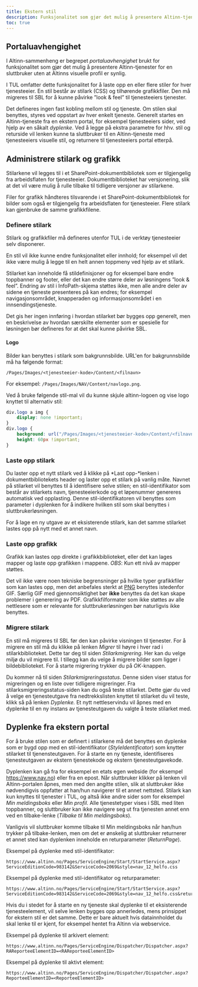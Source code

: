 ```yaml
---
title: Ekstern stil
description: Funksjonalitet som gjør det mulig å presentere Altinn-tjenester uten at Altinns visuelle profil er synlig.
toc: true
---
```


## Portaluavhengighet

I Altinn-sammenheng er begrepet *portaluavhengighet* brukt for funksjonalitet som gjør det mulig å presentere Altinn-tjenester for en
sluttbruker uten at Altinns visuelle profil er synlig.

I TUL omfatter dette funksjonalitet for å laste opp en eller flere stiler for hver tjenesteeier. En stil består av stilark (CSS) og
tilhørende grafikkfiler. Den må migreres til SBL for å kunne påvirke ”look & feel” til tjenesteeiers tjenester.

Det defineres ingen fast kobling mellom stil og tjeneste. Om stilen skal benyttes, styres ved oppstart av hver enkelt tjeneste. Generelt
startes en Altinn-tjeneste fra en ekstern portal, for eksempel tjenesteeiers sider, ved hjelp av en såkalt *dyplenke*. Ved å legge på ekstra
parametre for hhv. stil og returside vil lenken kunne ta sluttbruker til en Altinn-tjeneste med tjenesteeiers visuelle stil, og returnere
til tjenesteeiers portal etterpå.

## Administrere stilark og grafikk

Stilarkene vil legges til i et SharePoint-dokumentbibliotek som er tilgjengelig fra arbeidsflaten for tjenesteeier. Dokumentbiblioteket har
versjonering, slik at det vil være mulig å rulle tilbake til tidligere versjoner av stilarkene.

Filer for grafikk håndteres tilsvarende i et SharePoint-dokumentbibliotek for bilder som også er tilgjengelig fra arbeidsflaten for
tjenesteeier. Flere stilark kan gjenbruke de samme grafikkfilene.

### Definere stilark

Stilark og grafikkfiler må defineres utenfor TUL i de verktøy tjenesteeier selv disponerer.

En stil vil ikke kunne endre funksjonalitet eller innhold; for eksempel vil det ikke være mulig å legge til en helt annen toppmeny ved hjelp
av et stilark.

Stilarket kan inneholde få stildefinisjoner og for eksempel bare endre toppbanner og footer, eller det kan endre større deler av løsningens
”look & feel”. Endring av stil i InfoPath-skjema støttes ikke, men alle andre deler av sidene en tjeneste presenteres på kan endres; for
eksempel navigasjonsområdet, knapperaden og informasjonsområdet i en innsendings­tjeneste.

Det gis her ingen innføring i hvordan stilarket bør bygges opp generelt, men en beskrivelse av hvordan særskilte elementer som er spesielle
for løsningen bør defineres for at det skal kunne påvirke SBL.

#### Logo

Bilder kan benyttes i stilark som bakgrunnsbilde. URL'en for bakgrunnsbilde må ha følgende format:

```
/Pages/Images/<tjenesteeier-kode>/Content/<filnavn>
```
For eksempel: `/Pages/Images/NAV/Content/navlogo.png`.

Ved å bruke følgende stil-mal vil du kunne skjule altinn-logoen og vise logo knyttet til alternativ stil:

```css
div.logo a img {
    display: none !important;
}
div.logo {
    background: url("/Pages/Images/<tjenesteeier-kode>/Content/<filnavn>") no-repeat 5% 50% !important;
    height: 60px !important;
}
```

### Laste opp stilark

Du laster opp et nytt stilark ved å klikke på *Last opp-*lenken i dokumentbibliotekets header og laster opp et stilark på vanlig måte.
Navnet på stilarket vil benyttes til å identifisere selve stilen; en stil-identifikator som består av stilarkets navn, tjenesteeierkode og
et løpenummer genereres automatisk ved opplasting. Denne stil-identifikatoren vil benyttes som parameter i dyplenken for å indikere hvilken
stil som skal benyttes i sluttbrukerløsningen.

For å lage en ny utgave av et eksisterende stilark, kan det samme stilarket lastes opp på nytt med et annet navn.

### Laste opp grafikk

Grafikk kan lastes opp direkte i grafikkbiblioteket, eller det kan lages mapper og laste opp grafikken i mappene. *OBS*: Kun ett nivå av
mapper støttes.

Det vil ikke være noen tekniske begrensninger på hvilke typer grafikkfiler som kan lastes opp, men det anbefales sterkt at
[PNG](http://no.wikipedia.org/wiki/Portable_Network_Graphics) benyttes istedenfor GIF.
Særlig GIF med gjennomsiktighet bør **ikke** benyttes da det kan skape problemer i generering av PDF.
Grafikkfilformater som ikke støttes av alle nettlesere som er relevante for sluttbrukerløsningen bør naturligvis ikke benyttes.

### Migrere stilark

En stil må migreres til SBL før den kan påvirke visningen til tjenester. For å migrere en stil må du klikke på lenken *Migrer* til høyre i
hver rad i stilarkbiblioteket. Dette tar deg til siden *Stilarkmigrering*. Her kan du velge miljø du vil migrere til. I tillegg kan du velge
å migrere bilder som ligger i bildebiblioteket. For å starte migrering trykker du på *OK*-knappen.

Du kommer nå til siden *Stilarkmigreringsstatus*. Denne siden viser status for migreringen og en liste over tidligere migreringer. Fra
stilarksmigreringsstatus-siden kan du også teste stilarket. Dette gjør du ved å velge en tjenesteutgave fra nedtrekkslisten knyttet til
stilarket du vil teste, klikk så på lenken *Dyplenke.* Et nytt nettleservindu vil åpnes med en dyplenke til en ny instans av tjenesteutgaven
du valgte å teste stilarket med.

## Dyplenke fra ekstern portal

For å bruke stilen som er definert i stilarkene må det benyttes en dyplenke som er bygd opp med en stil-identifikator (*StyleIdentificator*)
som knytter stilarket til tjenensteutgaven. For å starte en ny tjeneste, identifiseres tjenesteutgaven av ekstern tjenestekode og ekstern
tjeneste­utgave­kode.

Dyplenken kan gå fra for eksempel en etats egen webside (for eksempel https://www.nav.no) eller fra en epost. Når sluttbruker klikker på lenken
vil Altinn-portalen åpnes, men med den angitte stilen, slik at sluttbruker ikke nødvendigvis oppfatter at han/hun navigerer til et annet
nettsted. Stilark kan kun knyttes til tjenester i TUL, og altså ikke andre sider som for eksempel *Min meldingsboks* eller *Min profil*.
Alle tjenestetyper vises i SBL med liten toppbanner, og sluttbruker kan ikke navigere seg ut fra tjenesten annet enn ved en tilbake-lenke
(*Tilbake til Min meldingsboks*).

Vanligvis vil sluttbruker komme tilbake til Min meldingsboks når han/hun trykker på tilbake-lenken, men om det er ønskelig at sluttbruker
returnerer et annet sted kan dyplenken inneholde en returparameter (*ReturnPage*).

Eksempel på dyplenke med stil-identifikator:
```
https://www.altinn.no/Pages/ServiceEngine/Start/StartService.aspx?ServiceEditionCode=983142&ServiceCode=2069&style=nav_12_helfo.css
```

Eksempel på dyplenke med stil-identifikator og returparameter:
```
https://www.altinn.no/Pages/ServiceEngine/Start/StartService.aspx?ServiceEditionCode=983142&ServiceCode=2069&style=nav_12_helfo.css&returnPage=http://www.helfo.no
```

Hvis du i stedet for å starte en ny tjeneste skal dyplenke til et eksisterende tjenesteelement, vil selve lenken bygges opp annerledes, mens
prinsippet for ekstern stil er det samme. Dette er bare aktuelt hvis datainnholdet du skal lenke til er kjent, for eksempel hentet fra
Altinn via webservice.

Eksempel på dyplenke til arkivert element:
```
https://www.altinn.no/Pages/ServiceEngine/Dispatcher/Dispatcher.aspx?RAReporteeElementID=<RAReporteeElementID>
```

Eksempel på dyplenke til aktivt element:
```
https://www.altinn.no/Pages/ServiceEngine/Dispatcher/Dispatcher.aspx?ReporteeElementID=<ReporteeElementID>
```
